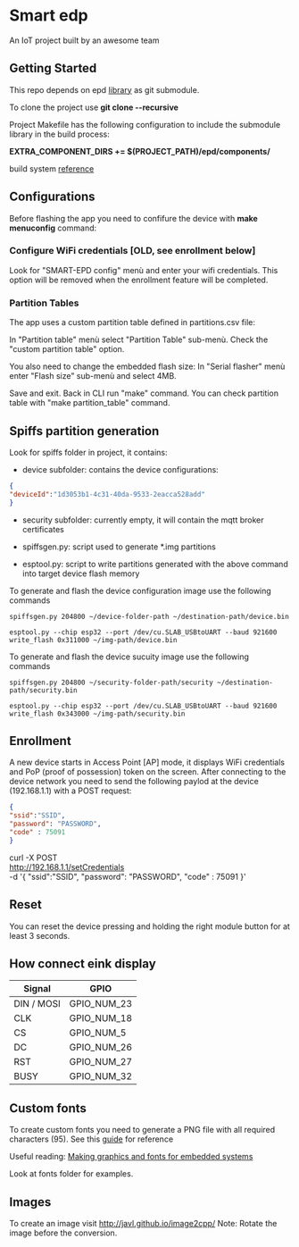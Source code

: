 # Smart edp

An IoT project built by an awesome team

## Getting Started

This repo depends on epd [library](https://github.com/pgatti86/epd) as git submodule.

To clone the project use **git clone --recursive <project url>** 

Project Makefile has the following configuration to include the submodule library in the build process:

**EXTRA_COMPONENT_DIRS += $(PROJECT_PATH)/epd/components/**

build system [reference](https://docs.espressif.com/projects/esp-idf/en/v3.3/api-guides/build-system.html)

## Configurations

Before flashing the app you need to confifure the device with **make menuconfig** command:

### Configure WiFi credentials [OLD, see enrollment below]

Look for "SMART-EPD config" menù and enter your wifi credentials.
This option will be removed when the enrollment feature will be completed.

### Partition Tables

The app uses a custom partition table defined in partitions.csv file:

In "Partition table" menù select "Partition Table" sub-menù.
Check the "custom partition table" option.

You also need to change the embedded flash size:
In "Serial flasher" menù enter "Flash size" sub-menù and select 4MB.

Save and exit.
Back in CLI run "make" command.
You can check partition table with "make partition_table" command.

## Spiffs partition generation

Look for spiffs folder in project, it contains:

- device subfolder: contains the device configurations:
```json
{
"deviceId":"1d3053b1-4c31-40da-9533-2eacca528add"
}
```

- security subfolder: currently empty, it will contain the mqtt broker certificates

- spiffsgen.py: script used to generate *.img partitions

- esptool.py: script to write partitions generated with the above command into target device flash memory

To generate and flash the device configuration image use the following commands

```console
spiffsgen.py 204800 ~/device-folder-path ~/destination-path/device.bin

esptool.py --chip esp32 --port /dev/cu.SLAB_USBtoUART --baud 921600 write_flash 0x311000 ~/img-path/device.bin
```

To generate and flash the device sucuity image use the following commands

```console
spiffsgen.py 204800 ~/security-folder-path/security ~/destination-path/security.bin

esptool.py --chip esp32 --port /dev/cu.SLAB_USBtoUART --baud 921600 write_flash 0x343000 ~/img-path/security.bin
```

## Enrollment

A new device starts in Access Point [AP] mode, it displays WiFi credentials and PoP (proof of possession) token on the screen.
After connecting to the device network you need to send the following paylod at the device (192.168.1.1) with a POST request:

```json
{
"ssid":"SSID",
"password": "PASSWORD",
"code" : 75091
}
```

curl -X POST \
  http://192.168.1.1/setCredentials \
  -d '{
"ssid":"SSID",
"password": "PASSWORD",
"code" : 75091
}'

## Reset

You can reset the device pressing and holding the right module button for at least 3 seconds.

## How connect eink display

| Signal | GPIO |
| --- | --- |
| DIN / MOSI  | GPIO_NUM_23  |
| CLK | GPIO_NUM_18  |
| CS | GPIO_NUM_5   |
| DC | GPIO_NUM_26  |
| RST | GPIO_NUM_27  |
| BUSY | GPIO_NUM_32  |

## Custom fonts

To create custom fonts you need to generate a PNG file with all required characters (95).
See this [guide](https://kapusta.cc/2019/02/10/font2bytes/) for reference

Useful reading: [Making graphics and fonts for embedded systems](https://lb9mg.no/2018/02/10/making-graphics-and-fonts-for-embedded-systems/)

Look at fonts folder for examples.

## Images

To create an image visit http://javl.github.io/image2cpp/
Note: Rotate the image before the conversion.